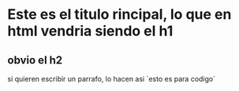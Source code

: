 # Este es el titulo rincipal, lo que en html vendria siendo el h1

## obvio el h2

si quieren escribir un parrafo, lo hacen asi `esto es para codigo´

